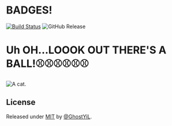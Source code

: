 # BADGES!
[![Build Status](https://github.com/GhostYiL/EX-Sorterr/actions/workflows/build-matrix.yml/badge.svg)](https://github.com/GhostYiL/EX-Sorterr/actions/workflows/build-matrix.yml)
![GitHub Release](https://img.shields.io/github/v/release/GhostYiL/EX-Sorterr)

# Uh OH...LOOOK OUT THERE'S A BALL!⚾⚾⚾⚾⚾⚾
![A cat.](https://i.pinimg.com/1200x/33/32/1e/33321e482357603864946ed15364c99e.jpg)

## License

Released under [MIT](/LICENSE) by [@GhostYiL](https://github.com/GhostYiL).

